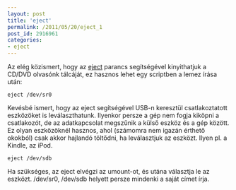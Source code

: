 ```yaml
---
layout: post
title: 'eject'
permalink: /2011/05/20/eject_1
post_id: 2916961
categories: 
- eject
---
```


Az elég közismert, hogy az 
[eject](http://eject.sourceforge.net/) parancs segítségével kinyithatjuk a CD/DVD olvasónk tálcáját, ez hasznos lehet egy scriptben a lemez írása után: 
```
eject /dev/sr0
``` 
Kevésbé ismert, hogy az eject segítségével USB-n keresztül csatlakoztatott eszközöket is leválaszthatunk. Ilyenkor persze a gép nem fogja kiköpni a csatlakozót, de az adatkapcsolat megszűnik a külső eszköz és a gép között. Ez olyan eszközöknél hasznos, ahol (számomra nem igazán érthető okokból) csak akkor hajlandó töltődni, ha leválasztjuk az eszközt. Ilyen pl. a Kindle, az iPod. 
```
eject /dev/sdb
``` 
Ha szükséges, az eject elvégzi az umount-ot, és utána választja le az eszközt. /dev/sr0, /dev/sdb helyett persze mindenki a saját címet írja. 
  
 